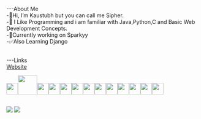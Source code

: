 ---About Me<br>
-👋Hi, I’m Kaustubh but you can call me Sipher.<br>
-👀 I Like Programming and i am familiar with Java,Python,C and Basic Web Development Concepts.<br>
-🌱Currently working on Sparkyy<br>
-✅Also Learning Django<br><br>

---Links<br>
<a href="https://sipherweb.netlify.app/">Website</a><br>


<img height=30 src="https://cdn.jsdelivr.net/gh/devicons/devicon/icons/python/python-original.svg"/><img height=50 src="https://cdn.jsdelivr.net/gh/devicons/devicon/icons/java/java-original.svg"/><img height=30
src="https://cdn.jsdelivr.net/gh/devicons/devicon/icons/c/c-original.svg"/><img height=30
src="https://cdn.jsdelivr.net/gh/devicons/devicon/icons/cplusplus/cplusplus-original.svg"/><img height=30
src="https://cdn.jsdelivr.net/gh/devicons/devicon/icons/csharp/csharp-original.svg"/><img height=30                                                               src="https://cdn.jsdelivr.net/gh/devicons/devicon/icons/html5/html5-original.svg" /><img height=30 src="https://cdn.jsdelivr.net/gh/devicons/devicon/icons/css3/css3-original.svg" /><img height=30
src="https://cdn.jsdelivr.net/gh/devicons/devicon/icons/javascript/javascript-original.svg" /><img height=30
src="https://cdn.jsdelivr.net/gh/devicons/devicon/icons/django/django-plain.svg" /><img height=30                                                         src="https://cdn.jsdelivr.net/gh/devicons/devicon/icons/mysql/mysql-original.svg" /><img height=30
src="https://cdn.jsdelivr.net/gh/devicons/devicon/icons/bootstrap/bootstrap-original.svg" /><img height=30                                                   src="https://cdn.jsdelivr.net/gh/devicons/devicon/icons/github/github-original.svg" /><img height=30
src="https://cdn.jsdelivr.net/gh/devicons/devicon/icons/visualstudio/visualstudio-plain.svg" /><img height=30>                                                                                           

<br>
<img src="https://breeze-api.kurizu.repl.co/api/card/516966089624649750?about=Focusing&large_image=https://cdn.discordapp.com/attachments/889811866593918989/1058668248276684841/kaus.png&small_image=https://cdn.discordapp.com/attachments/889811866593918989/1058669465153314836/smallkaus.png&banner=https://cdn.discordapp.com/attachments/889811866593918989/1058668780894552074/kausbanner.png" />



<!-- ![My Awesome Stats](https://awesome-github-stats.azurewebsites.net/user-stats/Sipher2003?cardType=github&theme=tokyonight)  -->
<!-- <img src="https://github-readme-stats.vercel.app/api/top-langs/?username=Sipher2003&layout=compact&theme=tokyonight&hide=html" />    -->
<img src="https://github-readme-streak-stats.herokuapp.com/?user=Sipher2003&theme=tokyonight" />
<!-- ![Top Langs](https://github-readme-stats.vercel.app/api/top-langs/?username=Sipher2003&layout=compact&theme=tokyonight&hide=html) -->
<!-- <img src="https://github-readme-codewars-stats.herokuapp.com/api/?username=Sipher&card&customcolor=bg:000000_text:2ad3ff" /> -->





<!---
Sipher2003/Sipher2003 is a ✨ special ✨ repository because its `README.md` (this file) appears on your GitHub profile.
You can click the Preview link to take a look at your changes.
--->
